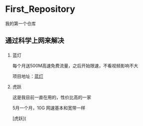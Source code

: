 # First_Repository
我的第一个仓库

## 通过科学上网来解决

### 

1.  蓝灯

    每个月送500M高速免费流量，之后开始限速，不看视频影响不大

    项目地址：[蓝灯](https://github.com/getlantern/lantern)

2.  虎跃

    这是我目前一直在用的，性价比高的一家

    5月一个月，10G 网速基本和宽带一样

    [虎跃](


